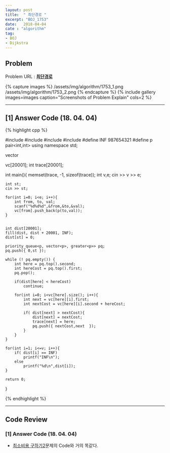 ```yaml
---
layout: post
title:  " 최단경로 "
excerpt: "BOJ_1753"
date:   2018-04-04
cate : "algorithm"
tag:
- BOJ
- Dijkstra
---
```


## Problem 
Problem URL : **[최단경로](https://www.acmicpc.net/problem/1753)**

{% capture images %}
    /assets/img/algorithm/1753_1.png
    /assets/img/algorithm/1753_2.png
{% endcapture %}
{% include gallery images=images caption="Screenshots of Problem Explain" cols=2 %}

---

## [1] Answer Code (18. 04. 04)


{% highlight cpp %}






#include <iostream>
#include <vector>
#include <cstring>
#include <queue>
#define INF 987654321
#define p pair<int,int>
using namespace std;

vector<p> vc[20001];
int trace[20001];

int main(){
    memset(trace, -1, sizeof(trace));
    int v,e;
    cin >> v >> e;
    
    int st;
    cin >> st;
    
    for(int i=0; i<e; i++){
        int from, to, val;
        scanf("%d%d%d",&from,&to,&val);
        vc[from].push_back(p(to,val));
    }
    
    
    int dist[20001];
    fill(dist, dist + 20001, INF);
    dist[st] = 0;
    
    priority_queue<p, vector<p>, greater<p>> pq;
    pq.push({ 0,st });
    
    while (! pq.empty()) {
        int here = pq.top().second;
        int hereCost = pq.top().first;
        pq.pop();
        
        if(dist[here] < hereCost)
            continue;
        
        for(int i=0; i<vc[here].size(); i++){
            int next = vc[here][i].first;
            int nextCost = vc[here][i].second + hereCost;
            
            if( dist[next] > nextCost){
                dist[next] = nextCost;
                trace[next] = here;
                pq.push({ nextCost,next  });
            }
        }
    }
    
    for(int i=1; i<=v; i++){
        if( dist[i] == INF)
            printf("INF\n");
        else
            printf("%d\n",dist[i]);
    }
    
    return 0;
}





{% endhighlight %}


---

## Code Review

### [1] Answer Code (18. 04. 04)

* [최소비용 구하기2](https://www.acmicpc.net/problem/11779)문제의 Code와 거의 똑같다.
